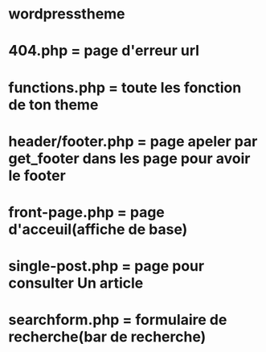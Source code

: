 # wordpresstheme
# 404.php = page d'erreur url 
# functions.php = toute les fonction de ton theme 
# header/footer.php = page apeler par get_footer dans les page pour avoir le footer
# front-page.php = page d'acceuil(affiche de base) 
# single-post.php = page pour consulter Un article 
# searchform.php = formulaire de recherche(bar de recherche)
